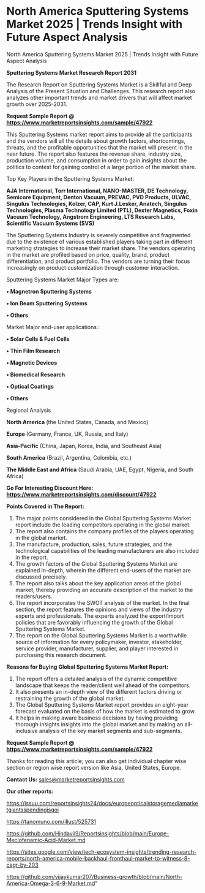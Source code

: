 # North America Sputtering Systems Market 2025 | Trends Insight with Future Aspect Analysis
North America Sputtering Systems Market 2025 | Trends Insight with Future Aspect Analysis

<strong>Sputtering Systems Market Research Report 2031</strong>

The Research Report on Sputtering Systems Market is a Skillful and Deep Analysis of the Present Situation and Challenges. This research report also analyzes other important trends and market drivers that will affect market growth over 2025-2031.

<strong>Request Sample Report @ <a href=https://www.marketreportsinsights.com/sample/47922>https://www.marketreportsinsights.com/sample/47922</a></strong>

This Sputtering Systems market report aims to provide all the participants and the vendors will all the details about growth factors, shortcomings, threats, and the profitable opportunities that the market will present in the near future. The report also features the revenue share, industry size, production volume, and consumption in order to gain insights about the politics to contest for gaining control of a large portion of the market share.

Top Key Players in the Sputtering Systems Market:

<strong>AJA International, Torr International, NANO-MASTER, DE Technology, Semicore Equipment, Denton Vacuum, PREVAC, PVD Products, ULVAC, Singulus Technologies, Kolzer, CAP, Kurt J.Lesker, Anatech, Singulus Technologies, Plasma Technology Limited (PTL), Dexter Magnetics, Foxin Vacuum Technology, Angstrom Engineering, LTS Research Labs, Scientific Vacuum Systems (SVS)</strong>

The Sputtering Systems Industry is severely competitive and fragmented due to the existence of various established players taking part in different marketing strategies to increase their market share. The vendors operating in the market are profiled based on price, quality, brand, product differentiation, and product portfolio. The vendors are turning their focus increasingly on product customization through customer interaction.

Sputtering Systems Market Major Types are:

<strong>•  Magnetron Sputtering Systems

•  Ion Beam Sputtering Systems

•  Others</strong>

Market Major end-user applications :

<strong>•  Solar Cells & Fuel Cells

•  Thin Film Research

•  Magnetic Devices

•  Biomedical Research

•  Optical Coatings

•  Others</strong>

Regional Analysis

</u><strong><b>North America</b></strong> (the United States, Canada, and Mexico)

<strong><b>Europe </b></strong>(Germany, France, UK, Russia, and Italy)

<strong><b>Asia-Pacific</b></strong> (China, Japan, Korea, India, and Southeast Asia)

<strong><b>South America</b></strong> (Brazil, Argentina, Colombia, etc.)

<strong><b>The Middle East and Africa</b></strong> (Saudi Arabia, UAE, Egypt, Nigeria, and South Africa)

<strong>Go For Interesting Discount Here: <a href=https://www.marketreportsinsights.com/discount/47922>https://www.marketreportsinsights.com/discount/47922</a></strong>

<strong>Points Covered in The Report:</strong>
<ol>
  <li>The major points considered in the Global Sputtering Systems Market report include the leading competitors operating in the global market.</li>
  <li>The report also contains the company profiles of the players operating in the global market.</li>
  <li>The manufacture, production, sales, future strategies, and the technological capabilities of the leading manufacturers are also included in the report.</li>
  <li>The growth factors of the Global Sputtering Systems Market are explained in-depth, wherein the different end-users of the market are discussed precisely.</li>
  <li>The report also talks about the key application areas of the global market, thereby providing an accurate description of the market to the readers/users.</li>
  <li>The report incorporates the SWOT analysis of the market. In the final section, the report features the opinions and views of the industry experts and professionals. The experts analyzed the export/import policies that are favorably influencing the growth of the Global Sputtering Systems Market.</li>
  <li>The report on the Global Sputtering Systems Market is a worthwhile source of information for every policymaker, investor, stakeholder, service provider, manufacturer, supplier, and player interested in purchasing this research document.</li>
</ol>
<strong>Reasons for Buying Global Sputtering Systems Market Report:</strong>

<ol>
  <li>The report offers a detailed analysis of the dynamic competitive landscape that keeps the reader/client well ahead of the competitors.</li>
  <li>It also presents an in-depth view of the different factors driving or restraining the growth of the global market.</li>
  <li>The Global Sputtering Systems Market report provides an eight-year forecast evaluated on the basis of how the market is estimated to grow.</li>
  <li>It helps in making aware business decisions by having providing thorough insights insights into the global market and by making an all-inclusive analysis of the key market segments and sub-segments.</li>
</ol>
<strong>Request Sample Report @ <a href=https://www.marketreportsinsights.com/sample/47922>https://www.marketreportsinsights.com/sample/47922</a></strong>


Thanks for reading this article; you can also get individual chapter wise section or region wise report version like Asia, United States, Europe.

<strong>Contact Us:</strong>
sales@marketreportsinsights.com

<strong>Our other reports:</strong>

<a href=https://issuu.com/reportsinsights24/docs/europeopticalstoragemediamarketgiantsspendingisgoi>https://issuu.com/reportsinsights24/docs/europeopticalstoragemediamarketgiantsspendingisgoi</a>

<a href=https://tanomuno.com/illust/525731>https://tanomuno.com/illust/525731</a>

<a href=https://github.com/Hindavii9/Reportsinsights/blob/main/Europe-Meclofenamic-Acid-Market.md>https://github.com/Hindavii9/Reportsinsights/blob/main/Europe-Meclofenamic-Acid-Market.md</a>

<a href=https://sites.google.com/view/tech-ecosystem-insights/trending-research-reports/north-america-mobile-backhaul-fronthaul-market-to-witness-8-cagr-by-203>https://sites.google.com/view/tech-ecosystem-insights/trending-research-reports/north-america-mobile-backhaul-fronthaul-market-to-witness-8-cagr-by-203</a>

<a href=https://github.com/vijaykumar207/Business-growth/blob/main/North-America-Omega-3-6-9-Market.md>https://github.com/vijaykumar207/Business-growth/blob/main/North-America-Omega-3-6-9-Market.md</a>"
